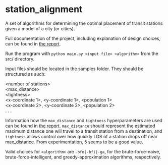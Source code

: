 # station_alignment
A set of algorithms for determining the optimal placement of transit stations given a model of a city (or cities).

Full documentation of the project, including explanation of design choices, can be found in [the report](https://github.com/remy-wolf/station_alignment/blob/main/Transit%20Station%20Alignment%20Algorithm%20Report.pdf). 

Run the program with `python main.py <input file> <algorithm>` from the src/ directory.

Input files should be located in the samples folder.
They should be structured as such:  

\<number of stations>  
<max_distance>  
\<tightness>  
<x-coordinate 1>, <y-coordinate 1>, <population 1>  
<x-coordinate 2>, <y-coordinate 2>, <population 2>  
.
.
.

Information how the `max_distance` and `tightness` hyperparameters are used can be found in [the report](https://github.com/remy-wolf/station_alignment/blob/main/Transit%20Station%20Alignment%20Algorithm%20Report.pdf). `max_distance` should represent the estimated maximum distance one will travel to a transit station from a destination, and `tightness` allows control over how quickly LOS of a station drops off near max_distance. From experimentation, 5 seems to be a good value.

Valid choices for `<algorithm>` are `-bfn|-bfi|-ga`, for the brute-force-naive, brute-force-intelligent, and greedy-approximation algorithms, respectively.
